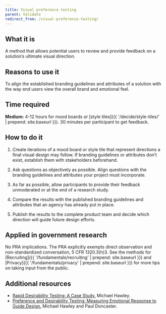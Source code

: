 ```yaml
---
title: Visual preference testing
parent: Validate
redirect_from: /visual-preference-testing/
---
```


## What it is

A method that allows potential users to review and provide feedback on a solution’s ultimate visual direction.

## Reasons to use it

To align the established branding guidelines and attributes of a solution with the way end users view the overall brand and emotional feel.

## Time required

**Medium:** 4-12 hours for mood boards or [style tiles]({{ '/decide/style-tiles/' | prepend: site.baseurl }}). 30 minutes per participant to get feedback.

## How to do it

1. Create iterations of a mood board or style tile that represent directions a final visual design may follow. If branding guidelines or attributes don’t exist, establish them with stakeholders beforehand.

2. Ask questions as objectively as possible. Align questions with the branding guidelines and attributes your project must incorporate.

3. As far as possible, allow participants to provide their feedback unmoderated or at the end of a research study.

4. Compare the results with the published branding guidelines and attributes that an agency has already put in place.

5. Publish the results to the complete product team and decide which direction will guide future design efforts.

## Applied in government research

No PRA implications. The PRA explicitly exempts direct observation and non-standardized conversation, 5 CFR 1320.3(h)3. See the methods for [Recruiting]({{ '/fundamentals/recruiting' | prepend: site.baseurl }}) and [Privacy]({{ '/fundamentals/privacy' | prepend: site.baseurl }}) for more tips on taking input from the public.

## Additional resources

- [Rapid Desirability Testing: A Case Study.](http://www.uxmatters.com/mt/archives/2010/02/rapid-desirability-testing-a-case-study.php) Michael Hawley.
- [Preference and Desirability Testing: Measuring Emotional Response to Guide Design.](http://www.slideshare.net/pwdoncaster/preference-and-desirability-testing-measuring-emotional-response-to-guide-design) Michael Hawley and Paul Doncaster.
